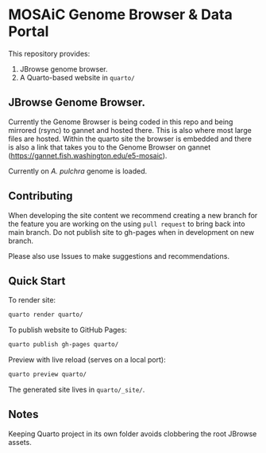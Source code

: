 # MOSAiC Genome Browser & Data Portal

This repository provides:

1. JBrowse genome browser.
2. A Quarto-based website in `quarto/` 


## JBrowse Genome Browser. 

Currently the Genome Browser is being coded in this repo and being mirrored (rsync) to gannet and hosted there. This is also where most large files are hosted. Within the quarto site the browser is embedded and there is also a link that takes you to the Genome Browser on gannet (https://gannet.fish.washington.edu/e5-mosaic).

Currently on _A. pulchra_ genome is loaded. 


## Contributing

When developing the site content we recommend creating a new branch for the feature you are working on the using `pull request` to bring back into main branch. Do not publish site to gh-pages when in development on new branch.

Please also use Issues to make suggestions and recommendations. 


## Quick Start

To render site:

```bash
quarto render quarto/
```

To publish website to GitHub Pages:

```bash
quarto publish gh-pages quarto/
```


Preview with live reload (serves on a local port):

```bash
quarto preview quarto/
```

The generated site lives in `quarto/_site/`. 


## Notes

Keeping Quarto project in its own folder avoids clobbering the root JBrowse assets.
